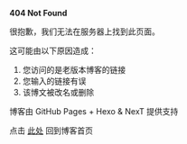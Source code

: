 **404 Not Found**

很抱歉，我们无法在服务器上找到此页面。

这可能由以下原因造成：
1. 您访问的是老版本博客的链接
2. 您输入的链接有误
3. 该博文被改名或删除

博客由 GitHub Pages + Hexo & NexT 提供支持

点击 [此处](https://mike-brown8.github.io/) 回到博客首页
